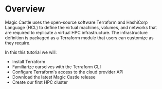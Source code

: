 # Overview

Magic Castle uses the open-source software Terraform and HashiCorp Language (HCL) to define the virtual machines, volumes, and networks that are required to replicate a virtual HPC infrastructure. The infrastructure definition is packaged as a Terraform module that users can customize as they require.

In this this tutorial we will:
- Install Terraform
- Familiarize ourselves with the Terraform CLI
- Configure Terraform's access to the cloud provider API
- Download the latest Magic Castle release
- Create our first HPC cluster

